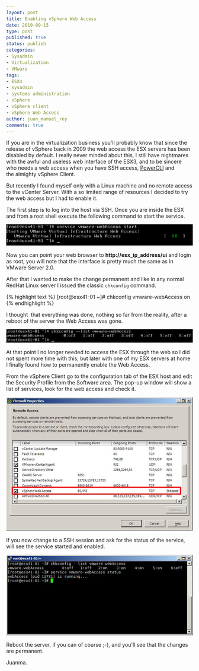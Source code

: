 ```yaml
---
layout: post
title: Enabling vSphere Web Access
date: 2010-09-15
type: post
published: true
status: publish
categories:
- Sysadmin
- Virtualization
- VMware
tags:
- ESX4
- sysadmin
- systems administration
- vSphere
- vSphere client
- vSphere Web Access
author: juan_manuel_rey
comments: true
---
```


If you are in the virtualization business you'll probably know that since the release of vSphere back in 2009 the web access the ESX servers has been disabled by default. I really never minded about this, I still have nightmares with the awful and useless web interface of the ESX3, and to be sincere who needs a web access when you have SSH access, [PowerCLI](http://communities.vmware.com/community/vmtn/vsphere/automationtools/powercli?ie=UTF-8&q=powercli) and the almighty vSphere Client.

But recently I found myself only with a Linux machine and no remote access to the vCenter Server. With a so limited range of resources I decided to try the web access but I had to enable it.

The first step is to log into the host via SSH. Once you are inside the ESX and from a root shell execute the following command to start the service.

[![](/images/vsphere-web-service1.png "vSphere-web-service")]({{site.url}}/images/vsphere-web-service1.png)

Now you can point your web browser to **http://esx_ip_address/ui** and login as root, you will note that the interface is pretty much the same as in VMware Server 2.0.

After that I wanted to make the change permanent and like in any normal RedHat Linux server I issued the classic `chkconfig` command.

{% highlight text %}
[root@esx41-01 ~]# chkconfig vmware-webAccess on
{% endhighlight %}

I thought  that everything was done, nothing so far from the reality, after a reboot of the server the Web Access was gone.

[![](/images/vsphere-web-service_21.jpg "vSphere-web-service_2")]({{site.url}}/images/vsphere-web-service_21.jpg)

At that point I no longer needed to access the ESX through the web so I did not spent more time with this; but later with one of my ESX servers at home I finally found how to permanently enable the Web Access.

From the vSphere Client go to the configuration tab of the ESX host and edit the Security Profile from the Software area. The pop-up window will show a list of services, look for the web access and check it.

[![](/images/webaccess-vsphereclient1.jpg "WebAccess-vSphereClient")]({{site.url}}/images/webaccess-vsphereclient1.jpg)

If you now change to a SSH session and ask for the status of the service, will see the service started and enabled.

[![](/images/webaccess-ssh.jpg "WebAccess-SSH")]({{site.url}}/images/webaccess-ssh.jpg)

Reboot the server, if you can of course ;-), and you'll see that the changes are permanent.

Juanma.
